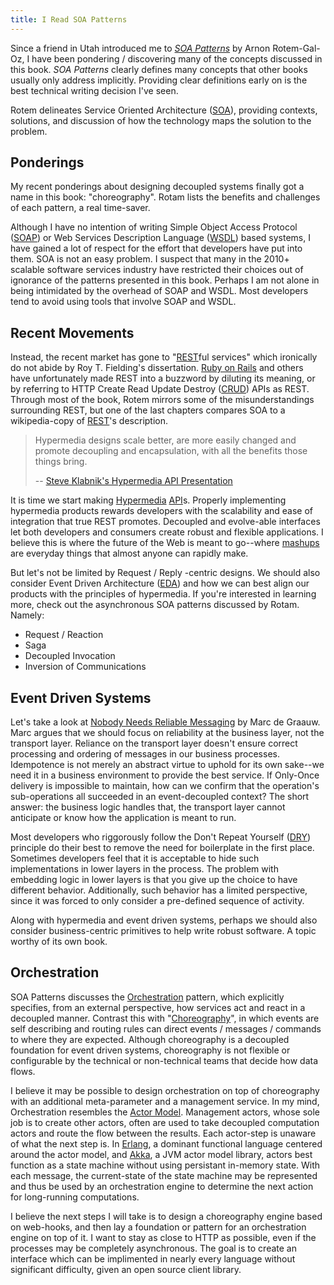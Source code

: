 ```yaml
---
title: I Read SOA Patterns
---
```


Since a friend in Utah introduced me to *[SOA Patterns][]* by Arnon Rotem-Gal-Oz, I have been pondering / discovering many of the concepts discussed in this book.
*SOA Patterns* clearly defines many concepts that other books usually only address implicitly. 
Providing clear definitions early on is the best technical writing decision I've seen.

Rotem delineates Service Oriented Architecture ([SOA][]),
providing contexts, solutions, and discussion of how the technology maps the solution to the problem.


## Ponderings

My recent ponderings about designing decoupled systems finally got a name in this book: "choreography".
Rotam lists the benefits and challenges of each pattern, a real time-saver. 

Although I have no intention of writing Simple Object Access Protocol ([SOAP][]) or Web Services Description Language ([WSDL][]) based systems, I have gained a lot of respect for the effort that developers have put into them.
SOA is not an easy problem. 
I suspect that many in the 2010+ scalable software services industry have restricted their choices out of ignorance of the patterns presented in this book.
Perhaps I am not alone in being intimidated by the overhead of SOAP and WSDL. Most developers tend to avoid using tools that involve SOAP and WSDL.

## Recent Movements

Instead, the recent market has gone to "[REST][]ful services" which ironically do not abide by Roy T. Fielding's dissertation.
[Ruby on Rails][ror] and others have unfortunately made REST into a buzzword by diluting its meaning, or by referring to HTTP Create Read Update Destroy ([CRUD][]) APIs as REST.
Through most of the book, Rotem mirrors some of the misunderstandings surrounding REST, but one of the last chapters compares SOA to a wikipedia-copy of [REST][]'s description.

> Hypermedia designs scale better, are more easily changed
> and promote decoupling and encapsulation, with all the
> benefits those things bring.
>
> -- [Steve Klabnik's Hypermedia API Presentation][steve]

It is time we start making [Hypermedia][] [API][]s.
Properly implementing hypermedia products rewards developers with the scalability and ease of integration that true REST promotes. 
Decoupled and evolve-able interfaces let both developers and consumers create robust and flexible applications.
I believe this is where the future of the Web is meant to go--where [mashups][] are everyday things that almost anyone can rapidly make.

But let's not be limited by Request / Reply -centric designs.
We should also consider Event Driven Architecture ([EDA][]) and how we can best align our products with the principles of hypermedia.
If you're interested in learning more, check out the asynchronous SOA patterns discussed by Rotam. 
Namely:

+ Request / Reaction
+ Saga
+ Decoupled Invocation
+ Inversion of Communications

## Event Driven Systems

Let's take a look at [Nobody Needs Reliable Messaging][reliable] by Marc de Graauw.
Marc argues that we should focus on reliability at the business layer, not the transport layer.
Reliance on the transport layer doesn't ensure correct processing and ordering of messages in our business processes.
Idempotence is not merely an abstract virtue to uphold for its own sake--we need it in a business environment to provide the best service.
If Only-Once delivery is impossible to maintain, how can we confirm that the operation's sub-operations all succeeded in an event-decoupled context?
The short answer: the business logic handles that, the transport layer cannot anticipate or know how the application is meant to run.

Most developers who riggorously follow the Don't Repeat Yourself ([DRY][]) principle do their best to remove the need for boilerplate in the first place.
Sometimes developers feel that it is acceptable to hide such implementations in lower layers in the process.
The problem with embedding logic in lower layers is that you give up the choice to have different behavior.
Additionally, such behavior has a limited perspective, since it was forced to only consider a pre-defined sequence of activity.

Along with hypermedia and event driven systems, perhaps we should also consider business-centric primitives to help write robust software.
A topic worthy of its own book.

## Orchestration

SOA Patterns discusses the [Orchestration][] pattern, which explicitly specifies, from an external perspective, how services act and react in a decoupled manner.
Contrast this with "[Choreography][]", in which events are self describing and routing rules can direct events / messages / commands to where they are expected.
Although choreography is a decoupled foundation for event driven systems, choreography is not flexible or configurable by the technical or non-technical teams that decide how data flows.

I believe it may be possible to design orchestration on top of choreography with an additional meta-parameter and a management service.
In my mind, Orchestration resembles the [Actor Model][].
Management actors, whose sole job is to create other actors, often are used to take decoupled computation actors and route the flow between the results.
Each actor-step is unaware of what the next step is.
In [Erlang][], a dominant functional language centered around the actor model, and [Akka][], a JVM actor model library, actors best function as a state machine without using persistant in-memory state.
With each message, the current-state of the state machine may be represented and thus be used by an orchestration engine to determine the next action for long-running computations.

I believe the next steps I will take is to design a choreography engine based on web-hooks, and then lay a foundation or pattern for an orchestration engine on top of it.
I want to stay as close to HTTP as possible, even if the processes may be completely asynchronous.
The goal is to create an interface which can be implimented in nearly every language without significant difficulty, given an open source client library.




[soap]: http://en.wikipedia.org/wiki/SOAP
[wsdl]: http://en.wikipedia.org/wiki/Web_Services_Description_Language
[soa]: http://en.wikipedia.org/wiki/Service-oriented_architecture
[rest]: http://en.wikipedia.org/wiki/Representational_state_transfer
[ror]: http://rubyonrails.org/
[crud]: http://en.wikipedia.org/wiki/Create,_read,_update_and_delete
[api]: http://en.wikipedia.org/wiki/Application_programming_interface
[mashups]: http://en.wikipedia.org/wiki/Mashup_(web_application_hybrid)
[erlang]: http://www.erlang.org/
[akka]: http://akka.io/
[dry]: http://en.wikipedia.org/wiki/Don't_repeat_yourself
[eda]: http://en.wikipedia.org/wiki/Event-driven_architecture
[hypermedia]: http://en.wikipedia.org/wiki/Hypermedia
[orchestration]: http://en.wikipedia.org/wiki/Orchestration_(computing)
[actor model]: http://en.wikipedia.org/wiki/Actor_model
[choreography]: http://en.wikipedia.org/wiki/Service_choreography
[steve]: http://steveklabnik.github.io/hypermedia-presentation/#1
[soa patterns]: http://www.manning.com/rotem/
[reliable]: http://www.infoq.com/articles/no-reliable-messaging